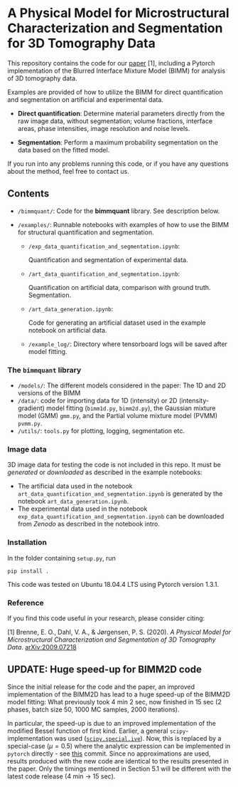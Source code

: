 # A Physical Model for Microstructural Characterization and Segmentation for 3D Tomography Data

This repository contains the code for our [paper](http://arxiv.org/abs/2009.07218) [1], including a Pytorch implementation of the Blurred Interface Mixture Model (BIMM) for analysis of 3D tomography data.

Examples are provided of how to utilize the BIMM for direct quantification and segmentation on artificial and experimental data.

* **Direct quantification**: Determine material parameters directly from the raw image data, without segmentation; volume fractions, interface areas, phase intensities, image resolution and noise levels.

* **Segmentation**: Perform a maximum probability segmentation on the data based on the fitted model.

If you run into any problems running this code, or if you have any questions about the method, feel free to contact us.

## Contents

* `/bimmquant/`: Code for the **bimmquant** library. See description below.
* `/examples/`: Runnable notebooks with examples of how to use the BIMM for structural quantification and segmentation.

    * `/exp_data_quantification_and_segmentation.ipynb`:

      Quantification and segmentation of experimental data.

    * `/art_data_quantification_and_segmentation.ipynb`:

      Quantification on artificial data, comparison with ground truth. Segmentation.

    * `/art_data_generation.ipynb`:

      Code for generating an artificial dataset used in the example notebook on artificial data.

    * `/example_log/`: Directory where tensorboard logs will be saved after model fitting.

### The `bimmquant` library

* `/models/`: The different models considered in the paper: The 1D and 2D versions of the BIMM
* `/data/`: code for importing data for 1D (intensity) or 2D (intensity-gradient) model fitting (`bimm1d.py`, `bimm2d.py`), the Gaussian mixture model (GMM) `gmm.py`, and the Partial volume mixture model (PVMM) `pvmm.py`.
* `/utils/`: `tools.py` for plotting, logging, segmentation etc.

### Image data

3D image data for testing the code is not included in this repo. It must be *generated* or *downloaded* as described in the example notebooks:

- The artificial data used in the notebook `art_data_quantification_and_segmentation.ipynb` is generated by the notebook `art_data_generation.ipynb`.
- The experimental data used in the notebook `exp_data_quantification_and_segmentation.ipynb` can be downloaded from *Zenodo* as described in the notebook intro.


### Installation
In the folder containing `setup.py`, run

    pip install .


This code was tested on Ubuntu 18.04.4 LTS using Pytorch version 1.3.1.


### Reference

If you find this code useful in your research, please consider citing:

[1] Brenne, E. O., Dahl, V. A., & Jørgensen, P. S. (2020). *A Physical Model for Microstructural Characterization and Segmentation of 3D Tomography Data*. [arXiv:2009.07218](https://arxiv.org/abs/2009.07218)


## UPDATE: Huge speed-up for BIMM2D code

Since the initial release for the code and the paper, an improved implementation of the BIMM2D has lead to a huge speed-up of the BIMM2D model fitting: What previously took 4 min 2 sec, now finished in 15 sec (2 phases, batch size 50, 1000 MC samples, 2000 iterations).

In particular, the speed-up is due to an improved implementation of the modified Bessel function of first kind. Earlier, a general `scipy`-implementation was used ([`scipy.special.ive`](https://docs.scipy.org/doc/scipy/reference/generated/scipy.special.ive.html)). Now, this is replaced by a special-case ($\mu = 0.5$) where the analytic expression can be implemented in `pytorch` directly - see [this](https://github.com/elobre/bimm/commit/a33e308026f564fd03561396d7f8e61577f3e2fb) commit. Since no approximations are used, results produced with the new code are identical to the results presented in the paper. Only the timings mentioned in Section 5.1 will be different with the latest code release (4 min -> 15 sec). 
